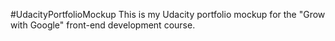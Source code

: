 #UdacityPortfolioMockup
This is my Udacity portfolio mockup for the "Grow with Google" front-end development course.
